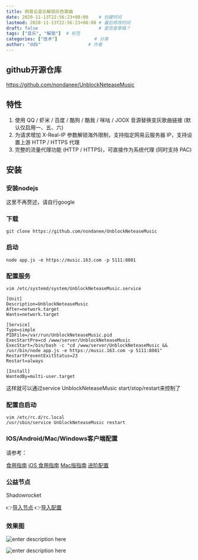 ```yaml
---
title: 网易云音乐解锁灰色歌曲
date: 2020-11-13T22:56:23+08:00    # 创建时间
lastmod: 2020-11-13T22:56:23+08:00 # 最后修改时间
draft: false                       # 是否是草稿？
tags: ["音乐", "解锁"]  # 标签
categories: ["技术"]              # 分类
author: "ddb"                  # 作者
---
```



## github开源仓库

https://github.com/nondanee/UnblockNeteaseMusic

## 特性

 1. 使用 QQ / 虾米 / 百度 / 酷狗 / 酷我 / 咪咕 / JOOX 音源替换变灰歌曲链接 (默认仅启用一、五、六)
 2. 为请求增加 X-Real-IP 参数解锁海外限制，支持指定网易云服务器 IP，支持设置上游 HTTP / HTTPS 代理
 3. 完整的流量代理功能 (HTTP / HTTPS)，可直接作为系统代理 (同时支持 PAC)

## 安装

### 安装nodejs

这里不再赘述，请自行google

### 下载

``` shell
git clone https://github.com/nondanee/UnblockNeteaseMusic
```

### 启动

``` shell
node app.js -e https://music.163.com -p 5111:8081
```

### 配置服务

``` shell
vim /etc/systemd/system/UnblockNeteaseMusic.service

[Unit]
Description=UnblockNeteaseMusic
After=network.target
Wants=network.target

[Service]
Type=simple
PIDFile=/var/run/UnblockNeteaseMusic.pid
ExecStartPre=cd /www/server/UnblockNeteaseMusic
ExecStart=/bin/bash -c "cd /www/server/UnblockNeteaseMusic && /usr/bin/node app.js -e https://music.163.com -p 5111:8081"
RestartPreventExitStatus=23
Restart=always

[Install]
WantedBy=multi-user.target
```

这样就可以通过service UnblockNeteaseMusic start/stop/restart来控制了

### 配置自启动

``` shell
vim /etc/rc.d/rc.local
/usr/sbin/service UnblockNeteaseMusic restart
```

### IOS/Android/Mac/Windows客户端配置

请参考：

[食用指南](https://github.com/nondanee/UnblockNeteaseMusic/issues/22)
[iOS 食用指南](https://github.com/nondanee/UnblockNeteaseMusic/issues/65)
[Mac版指南](https://github.com/nondanee/UnblockNeteaseMusic/issues/597)
[进阶配置](https://github.com/nondanee/UnblockNeteaseMusic/issues/48)

### 公益节点

Shadowrocket

👉[导入节点](shadowrocket://add/sub://aHR0cHM6Ly9sb2xpY28ubWUvc3Vic2NyaWJlL1NoYWRvd3JvY2tldC9zZXJ2ZXIudHh0#%F0%9F%8E%B8%E7%BD%91%E6%98%93%E4%BA%91%E9%9F%B3%E4%B9%90)
👉[导入配置](shadowrocket://config/add/https://lolico.me/subscribe/Shadowrocket/rules.conf)

### 效果图

![enter description here](https://gitee.com/huangxd/imges/raw/master/小书匠/1605281531830.png)

![enter description here](https://gitee.com/huangxd/imges/raw/master/小书匠/1605281574101.png)
